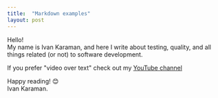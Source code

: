 ```yaml
---
title:  "Markdown examples"
layout: post
---
```


Hello!  
My name is Ivan Karaman, and here I write about testing, quality, and all things related (or not) to software development.

If you prefer "video over text" check out my [YouTube channel](https://www.youtube.com/c/ivanandcode/videos)

Happy reading! 😊  
Ivan Karaman.
